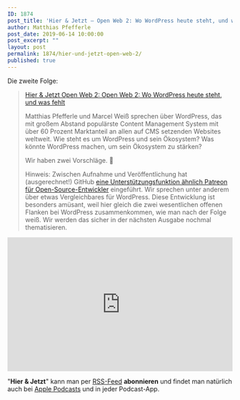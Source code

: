 ```yaml
---
ID: 1874
post_title: 'Hier & Jetzt – Open Web 2: Wo WordPress heute steht, und was fehlt'
author: Matthias Pfefferle
post_date: 2019-06-14 10:00:00
post_excerpt: ""
layout: post
permalink: 1874/hier-und-jetzt-open-web-2/
published: true
---
```


Die zweite Folge:

> [Hier & Jetzt Open Web 2: Open Web 2: Wo WordPress heute steht, und was fehlt](http://neunetz.fm/hier-jetzt-open-web-2-wo-wordpress-heute-steht-und-was-fehlt/)
>
> Matthias Pfefferle und Marcel Weiß sprechen über WordPress, das mit großem Abstand populärste Content Management System mit über 60 Prozent Marktanteil an allen auf CMS setzenden Websites weltweit. Wie steht es um WordPress und sein Ökosystem? Was könnte WordPress machen, um sein Ökosystem zu stärken?
>
> Wir haben zwei Vorschläge. 🙂
>
> Hinweis: Zwischen Aufnahme und Veröffentlichung hat (ausgerechnet!) GitHub [eine Unterstützungsfunktion ähnlich Patreon für Open-Source-Entwickler](https://github.com/sponsors) eingeführt. Wir sprechen unter anderem über etwas Vergleichbares für WordPress. Diese Entwicklung ist besonders amüsant, weil hier gleich die zwei wesentlichen offenen Flanken bei WordPress zusammenkommen, wie man nach der Folge weiß. Wir werden das sicher in der nächsten Ausgabe nochmal thematisieren.

<iframe width="100%" height="300" scrolling="no" frameborder="no" allow="autoplay" src="https://w.soundcloud.com/player/?url=https%3A//api.soundcloud.com/tracks/632605101&color=%23ff5500&auto_play=false&hide_related=false&show_comments=true&show_user=true&show_reposts=false&show_teaser=true&visual=true"></iframe>

"**Hier & Jetzt**" kann man per [RSS-Feed](http://feed.neunetz.fm/huj) **abonnieren** und findet man natürlich auch bei [Apple Podcasts](https://itunes.apple.com/de/podcast/hier-jetzt/id937734214) und in jeder Podcast-App.